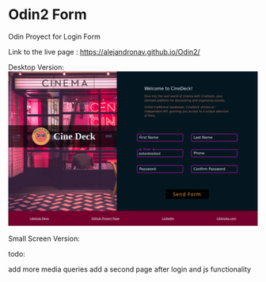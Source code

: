 # Odin2 Form
Odin Proyect for Login Form

Link to the live page : https://alejandronav.github.io/Odin2/


Desktop Version:
![desktop-version](https://raw.githubusercontent.com/AlejandroNav/Odin2/main/assets/images/form-img-1.png)

Small Screen Version:

todo:

add more media queries
add a second page after login and js functionality
